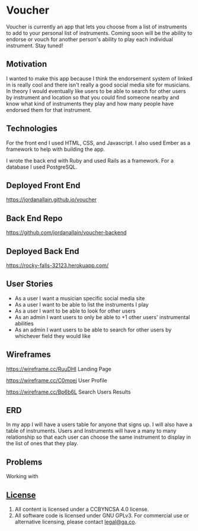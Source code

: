 # Voucher

Voucher is currently an app that lets you choose from a list of instruments to add to your personal list of instruments. Coming soon will be the ability to endorse or vouch for another person's ability to play each individual instrument. Stay tuned!

## Motivation

I wanted to make this app because I think the endorsement system of linked in is really cool and there isn't really a good social media site for musicians. In theory I would eventually like users to be able to search for other users by instrument and location so that you could find someone nearby and know what kind of instruments they play and how many people have endorsed them for that instrument.

## Technologies

For the front end I used HTML, CSS, and Javascript. I also used Ember as a framework to help with building the app.

I wrote the back end with Ruby and used Rails as a framework. For a database I used PostgreSQL.

## Deployed Front End

https://jordanallain.github.io/voucher

## Back End Repo

https://github.com/jordanallain/voucher-backend

## Deployed Back End

https://rocky-falls-32123.herokuapp.com/

## User Stories

- As a user I want a musician specific social media site
- As a user I want to be able to list the instruments I play
- As a user I want to be able to look for other users
- As an admin I want users to only be able to +1 other users' instrumental abilities
- As an admin I want users to be able to search for other users by whichever field they would like

## Wireframes

https://wireframe.cc/RuuDHI Landing Page

https://wireframe.cc/C0moej User Profile

https://wireframe.cc/Bp6b6L Search Users Results

## ERD

In my app I will have a users table for anyone that signs up. I will also have a table of instruments. Users and Instruments will have a many to many relationship so that each user can choose the same instrument to display in the list of ones that they play.

## Problems

Working with

## [License](LICENSE)

1.  All content is licensed under a CC­BY­NC­SA 4.0 license.
1.  All software code is licensed under GNU GPLv3. For commercial use or
    alternative licensing, please contact legal@ga.co.
